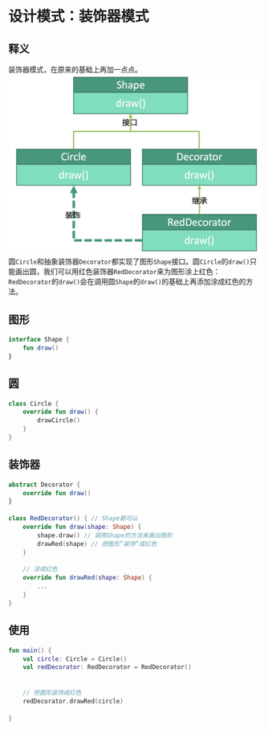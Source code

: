 # 设计模式：装饰器模式


## 释义
装饰器模式，在原来的基础上再加一点点。
![eff1373ae046481f906c08ce236e9afd](设计模式：装饰器模式.resources/A1B93B6E-A468-438B-8366-C827ACE0AE17.png "装饰器模式")
圆`Circle`和抽象装饰器`Decorator`都实现了图形`Shape`接口。圆`Circle`的`draw()`只能画出圆，我们可以用红色装饰器`RedDecorator`来为图形涂上红色：`RedDecorator`的`draw()`会在调用圆`Shape`的`draw()`的基础上再添加涂成红色的方法。

## 图形
```kotlin
interface Shape {
    fun draw()
}
```

## 圆
```kotlin
class Circle {
    override fun draw() {
        drawCircle()
    }
}
```

## 装饰器
```kotlin
abstract Decorator {
    override fun draw()
}

class RedDecorator() { // Shape都可以
    override fun draw(shape: Shape) {
        shape.draw() // 调用Shape的方法来画出图形
        drawRed(shape) // 把图形“装饰”成红色
    }
    
    // 涂成红色
    override fun drawRed(shape: Shape) {
        ...
    }
}
```

## 使用
```kotlin
fun main() {
    val circle: Circle = Circle()
    val redDecorator: RedDecorator = RedDecorator()
    
    
    // 把圆形装饰成红色
    redDecorator.drawRed(circle)
    
}
```





